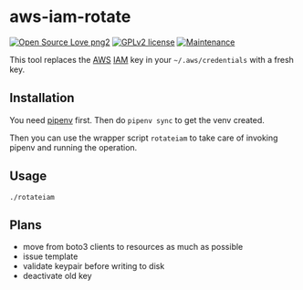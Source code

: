 # aws-iam-rotate

[![Open Source Love png2](https://badges.frapsoft.com/os/v2/open-source.png?v=103)](https://github.com/ellerbrock/open-source-badges/)
[![GPLv2 license](https://img.shields.io/badge/License-GPLv2-blue.svg)](https://github.com/chicks-net/aws-iam-rotate/blob/master/LICENSE)
[![Maintenance](https://img.shields.io/badge/Maintained%3F-yes-green.svg)](https://github.com/chicks-net/aws-iam-rotate/graphs/commit-activity)


This tool replaces the
[AWS](https://aws.amazon.com/) [IAM](https://aws.amazon.com/iam/)
key in your `~/.aws/credentials` with a fresh key.
<!-- It won't replace your existing IAM key until it verifies that the new key works. -->

## Installation

You need [pipenv](https://docs.pipenv.org/) first.  Then do `pipenv sync` to get the venv created.

Then you can use the wrapper script `rotateiam` to take care of invoking pipenv and running the operation.

## Usage

```
./rotateiam
```

## Plans

* move from boto3 clients to resources as much as possible
* issue template
* validate keypair before writing to disk
* deactivate old key
